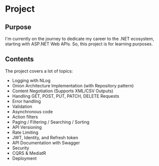 # Project

## Purpose

I'm currently on the journey to dedicate my career to the .NET ecosystem, starting with ASP.NET Web APIs. So, this project is for learning purposes.

## Contents

The project covers a lot of topics:

- Logging with NLog
- Onion Architecture Implementation (with Repository pattern)
- Content Negotiation (Supports XML/CSV Outputs)
- Handling GET, POST, PUT, PATCH, DELETE Requests
- Error handling
- Validation
- Asynchronous code
- Action filters
- Paging / Filtering / Searching / Sorting
- API Versioning
- Rate Limiting
- JWT, Identity, and Refresh token
- API Documentation with Swagger
- Security
- CQRS & MediatR
- Deployment
